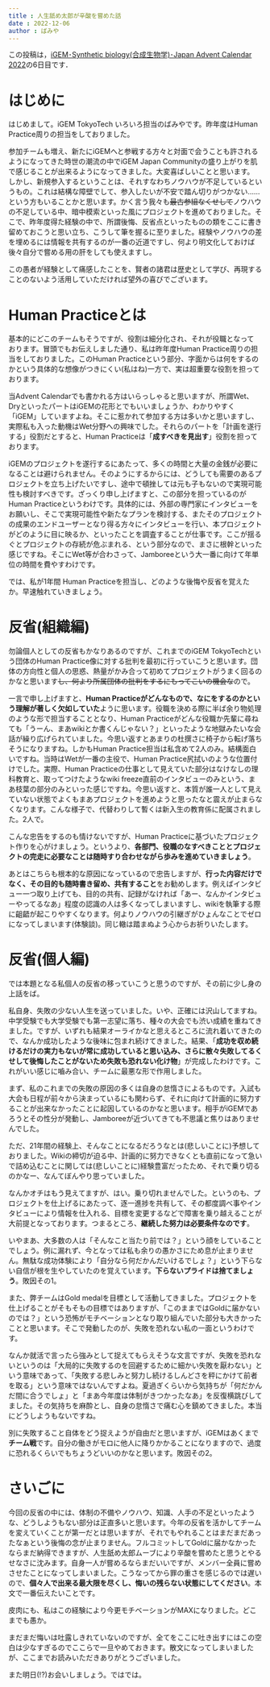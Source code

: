 ```yaml
---
title : 人生舐め太郎が辛酸を嘗めた話
date : 2022-12-06
author : ばみや
---
```


この投稿は，[iGEM･Synthetic biology(合成生物学)･Japan Advent Calendar 2022](https://adventar.org/calendars/7510)の6日目です．


# はじめに
はじめまして。iGEM TokyoTech いろいろ担当のばみやです。昨年度はHuman Practice周りの担当をしておりました。

参加チームも増え、新たにiGEMへと参戦する方々と対面で会うことも許されるようになってきた時世の潮流の中でiGEM Japan Communityの盛り上がりを肌で感じることが出来るようになってきました。大変喜ばしいことと思います。
しかし、新規参入するということは、それすなわちノウハウが不足しているというもの。これは結構な障壁でして、参入したいが不安で踏ん切りがつかない……という方もいることかと思います。かく言う我々も~~最古参組なくせして~~ノウハウの不足している中、暗中模索といった風にプロジェクトを進めておりました。そこで、昨年度得た経験の中で、所謂後悔、反省点といったものの類をここに書き留めておこうと思い立ち、こうして筆を握るに至りました。経験やノウハウの差を埋めるには情報を共有するのが一番の近道ですし、何より明文化しておけば後々自分で嘗める用の肝をしても使えますし。

この愚者が経験として痛感したことを、賢者の諸君は歴史として学び、再現することのないよう活用していただければ望外の喜びでございます。


# Human Practiceとは
基本的にどこのチームもそうですが、役割は細分化され、それが役職となって
おります。冒頭でもお伝えしました通り、私は昨年度Human Practice周りの担当をしておりました。このHuman Practiceという部分、字面からは何をするのかという具体的な想像がつきにくい(私はね)一方で、実は超重要な役割を担っております。

当Advent Calendarでも書かれる方はいらっしゃると思いますが、所謂Wet、DryといったパートはiGEMの花形とでもいいましょうか、わかりやすく「iGEM」していますよね。そこに惹かれて参加する方は多いかと思いますし、実際私も入った動機はWet分野への興味でした。それらのパートを「計画を遂行する」役割だとすると、Human Practiceは「**成すべきを見出す**」役割を担っております。

iGEMのプロジェクトを遂行するにあたって、多くの時間と大量の金銭が必要になることは避けられません。そのようにするからには、どうしても需要のあるプロジェクトを立ち上げたいですし、途中で頓挫しては元も子もないので実現可能性も検討すべきです。ざっくり申し上げますと、この部分を担っているのがHuman Practiceというわけです。具体的には、外部の専門家にインタビューをお願いし、そこで実現可能性や新たなプランを検討する、またそのプロジェクトの成果のエンドユーザーとなり得る方々にインタビューを行い、本プロジェクトがどのように目に映るか、といったことを調査することが仕事です。ここが揺るぐとプロジェクトの存続が危ぶまれる、という部分なので、まさに根幹といった感じですね。そこにWet等が合わさって、Jamboreeという大一番に向けて年単位の時間を費やすわけです。

では、私が1年間 Human Practiceを担当し、どのような後悔や反省を覚えたか。早速触れていきましょう。


# 反省(組織編)
勿論個人としての反省もかなりあるのですが、これまでのiGEM TokyoTechという団体のHuman Practice像に対する批判を最初に行っていこうと思います。団体の方向性と個人の思惑、熱量がかみ合って初めてプロジェクトがうまく回るのかなと思います~~し、何より所属団体の批判をするにもってこいの機会な~~ので。

一言で申し上げますと、**Human Practiceがどんなもので、なにをするのかという理解が著しく欠如していた**ように思います。役職を決める際に半ば余り物処理のような形で担当することとなり、Human Practiceがどんな役職か先輩に尋ねても「うーん、まあwikiとか書くんじゃない？」といったような地獄みたいな会話が繰り広げられていました。今思い返すとあまりの杜撰さに椅子から転げ落ちそうになりますね。しかもHuman Practice担当は私含めて2人のみ。結構面白いですね。当時はWetが一番の主役で、Human Practice尻拭いのような位置付けでした。実際、Human Practiceの仕事として見えていた部分はなけなしの理科教育と、取ってつけたようなwiki freeze直前のインタビューのみという、まあ枝葉の部分のみといった感じですね。今思い返すと、本質が誰一人として見えていない状態でよくもまあプロジェクトを進めようと思ったなと震えが止まらなくなります。こんな様子で、代替わりして暫くは新入生の教育係に配属されました。2人で。

こんな忠告をするのも情けないですが、Human Practiceに基づいたプロジェクト作りを心がけましょう。というより、**各部門、役職のなすべきこととプロジェクトの完走に必要なことは随時すり合わせながら歩みを進めていきましょう**。

あとはこちらも根本的な原因になっているので忠告しますが、**行った内容だけでなく、その目的も随時書き留め、共有すること**をお勧めします。例えばインタビュー一つ取り上げても、目的の共有、記録がなければ「あー、なんかインタビューやってるなあ」程度の認識の人は多くなってしまいますし、wikiを執筆する際に齟齬が起こりやすくなります。何よりノウハウの引継ぎがひょんなことでゼロになってしまいます(体験談)。同じ轍は踏まぬよう心からお祈りいたします。


# 反省(個人編)
では本題となる私個人の反省の移っていこうと思うのですが、その前に少し身の上話をば。

私自身、失敗の少ない人生を送っていました。いや、正確には沢山してますね。中学受験でも大学受験でも第一志望に落ち、種々の大会でも渋い成績を重ねてきました。ですが、いずれも結果オーライかなと思えるところに流れ着いてきたので、なんか成功したような後味に包まれ続けてきました。結果、「**成功を収め続けるだけの実力もないが常に成功していると思い込み、さらに散々失敗してるくせして後悔したことがないため失敗も恐れない化け物**」が完成したわけです。これがいい感じに嚙み合い、チームに最悪な形で作用しました。

まず、私のこれまでの失敗の原因の多くは自身の怠惰さによるものです。入試も大会も日程が前々から決まっているにも関わらず、それに向けて計画的に努力することが出来なかったことに起因しているのかなと思います。相手がiGEMであろうとその性分が発動し、Jamboreeが近づいてきても不思議と焦りはありませんでした。

ただ、21年間の経験上、そんなことになるだろうなとは(悲しいことに)予想しておりました。Wikiの締切が迫る中、計画的に努力できなくとも直前になって急いで詰め込むことに関しては(悲しいことに)経験豊富だったため、それで乗り切るのかなー、なんてぼんやり思っていました。

なんかオチはもう見えてますが、はい。乗り切れませんでした。というのも、プロジェクトを仕上げるにあたって、逐一進捗を共有して、その都度調べ事やインタビューにより情報を仕入れる、目標を変更するなどで障害を乗り越えることが大前提となっております。つまるところ、**継続した努力は必要条件なのです**。

いやまあ、大多数の人は「そんなこと当たり前では？」という顔をしていることでしょう。例に漏れず、今となっては私も余りの愚かさにため息が止まりません。無駄な成功体験により「自分なら何だかんだいけるでしょ？」という下らない自信が根を生やしていたのを覚えています。**下らないプライドは捨てましょう**。敗因その1。

また、弊チームはGold medalを目標として活動してきました。プロジェクトを仕上げることがそもそもの目標ではありますが、「このままではGoldに届かないのでは？」という恐怖がモチベーションとなり取り組んでいた部分も大きかったことと思います。そこで発動したのが、失敗を恐れない私の一面というわけです。

なんか就活で言ったら強みとして捉えてもらえそうな文言ですが、失敗を恐れないというのは「大局的に失敗するのを回避するために細かい失敗を厭わない」という意味であって、「失敗する悲しみと努力し続けるしんどさを秤にかけて前者を取る」という意味ではないんですよね。夏過ぎくらいから気持ちが「何だかんだ間に合うでしょ」と「まあ今年度は体制がきつかったなあ」を反復横跳びしてました。その気持ちを麻酔とし、自身の怠惰さで痛む心を鎮めてきました。本当にどうしようもないですね。

別に失敗すること自体をどう捉えようが自由だと思いますが、iGEMはあくまで**チーム戦**です。自分の働きがモロに他人に降りかかることになりますので、過度に恐れるくらいでもちょうどいいのかなと思います。敗因その2。


# さいごに
今回の反省の中には、体制の不備やノウハウ、知識、人手の不足といったような、どうしようもない部分は正直多いと思います。今年の反省を活かしてチームを変えていくことが第一だとは思いますが、それでもやれることはまだまだあったなぁという後悔の念が止まりません。フルコミットしてGoldに届かなかったならまだ納得できますが、人生舐め太郎ムーブにより辛酸を嘗めたと思うとやるせなさに沈みます。自身一人が嘗めるならまだいいですが、メンバー全員に嘗めさせたことになってしまいました。こうなってから罪の重さを感じるのでは遅いので、**個々人で出来る最大限を尽くし、悔いの残らない状態にしてください**。本文で一番伝えたいことです。

皮肉にも、私はこの経験により今更モチベーションがMAXになりました。どこまでも愚か。

まだまだ悔いは吐露しきれていないのですが、全てをここに吐き出すにはこの空白は少なすぎるのでここらで一旦やめておきます。散文になってしまいましたが、ここまでお読みいただきありがとうございました。

また明日(!?)お会いしましょう。ではでは。